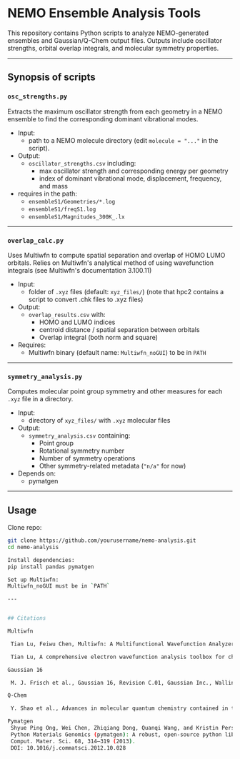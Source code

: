 # NEMO Ensemble Analysis Tools

This repository contains Python scripts to analyze NEMO-generated ensembles and Gaussian/Q-Chem output files.
Outputs include oscillator strengths, orbital overlap integrals, and molecular symmetry properties.

---

## Synopsis of scripts

### `osc_strengths.py`

Extracts the maximum oscillator strength from each geometry in a NEMO ensemble  to find the corresponding dominant vibrational modes.

- Input:
  - path to a NEMO molecule directory (edit `molecule = "..."` in the script).
- Output:
  - `oscillator_strengths.csv` including:
    - max oscillator strength and corresponding energy per geometry
    - index of dominant vibrational mode, displacement, frequency, and mass
- requires in the path:
  - `ensembleS1/Geometries/*.log`
  - `ensembleS1/freqS1.log`
  - `ensembleS1/Magnitudes_300K_.lx`

---

### `overlap_calc.py`

Uses Multiwfn to compute spatial separation and overlap of HOMO LUMO orbitals.
Relies on Multiwfn's analytical method of using wavefunction integrals (see Multiwfn's documentation 3.100.11)

- Input:
  - folder of `.xyz` files (default: `xyz_files/`) (note that hpc2 contains a script to convert .chk files to .xyz files)
- Output:
  - `overlap_results.csv` with:
    - HOMO and LUMO indices
    - centroid distance / spatial separation between orbitals
    - Overlap integral (both norm and square)
- Requires:
  - Multiwfn binary (default name: `Multiwfn_noGUI`) to be in `PATH`
---

### `symmetry_analysis.py`

Computes molecular point group symmetry and other measures for each `.xyz` file in a directory.

- Input:
  - directory of `xyz_files/` with `.xyz` molecular files
- Output:
  - `symmetry_analysis.csv` containing:
    - Point group
    - Rotational symmetry number
    - Number of symmetry operations
    - Other symmetry-related metadata (`"n/a"` for now)
- Depends on:
  - pymatgen

---

## Usage

Clone repo:
   ```bash
   git clone https://github.com/yourusername/nemo-analysis.git
   cd nemo-analysis

Install dependencies:
  pip install pandas pymatgen

Set up Multiwfn:
  Multiwfn_noGUI must be in `PATH`

---


## Citations

Multiwfn

    Tian Lu, Feiwu Chen, Multiwfn: A Multifunctional Wavefunction Analyzer, J. Comput. Chem. 33, 580–592 (2012), DOI: 10.1002/jcc.22885

    Tian Lu, A comprehensive electron wavefunction analysis toolbox for chemists: Multiwfn, J. Chem. Phys. 161, 082503 (2024), DOI: 10.1063/5.0216272

Gaussian 16

    M. J. Frisch et al., Gaussian 16, Revision C.01, Gaussian Inc., Wallingford CT, 2016.

Q-Chem

    Y. Shao et al., Advances in molecular quantum chemistry contained in the Q-Chem 4 program package, Mol. Phys. 113, 184–215 (2015)

Pymatgen
    Shyue Ping Ong, Wei Chen, Zhiqiang Dong, Quanqi Wang, and Kristin Persson.
    Python Materials Genomics (pymatgen): A robust, open-source python library for materials analysis.
    Comput. Mater. Sci. 68, 314–319 (2013).
    DOI: 10.1016/j.commatsci.2012.10.028
